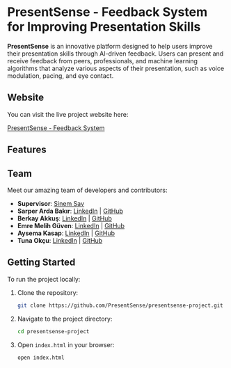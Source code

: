 # PresentSense - Feedback System for Improving Presentation Skills

**PresentSense** is an innovative platform designed to help users improve their presentation skills through AI-driven feedback. Users can present and receive feedback from peers, professionals, and machine learning algorithms that analyze various aspects of their presentation, such as voice modulation, pacing, and eye contact.

## Website

You can visit the live project website here:

[PresentSense - Feedback System](https://yourwebsite.com)

## Features

## Team

Meet our amazing team of developers and contributors:
- **Supervisor**: [Sinem Sav](https://www.linkedin.com/in/sinem-sav-5b949265/)
- **Sarper Arda Bakır**: [LinkedIn](https://www.linkedin.com/in/sarper-arda-bakir/) | [GitHub](https://github.com/sarperarda)
- **Berkay Akkuş**: [LinkedIn](https://linkedin.com/in/berkay-akkus/) | [GitHub](https://github.com/berkay-akkus)
- **Emre Melih Güven**: [LinkedIn](https://linkedin.com/in/emremelihgüven/) | [GitHub](https://github.com/melihhguvenn)
- **Aysema Kasap**: [LinkedIn](https://linkedin.com/in/aysema-kasap-666a28194/) | [GitHub](https://github.com/aysemakasap)
- **Tuna Okçu**: [LinkedIn](https://linkedin.com/in/tuna-okcu/) | [GitHub](https://github.com/tunaokcu)

## Getting Started

To run the project locally:

1. Clone the repository:
   ```bash
   git clone https://github.com/PresentSense/presentsense-project.git
   ```

2. Navigate to the project directory:
   ```bash
   cd presentsense-project
   ```

3. Open `index.html` in your browser:
   ```bash
   open index.html
   ```


```
